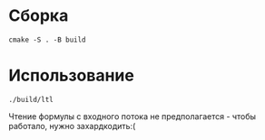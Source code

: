 # Сборка
```shell
cmake -S . -B build
```

# Использование
```shell
./build/ltl
```

Чтение формулы с входного потока не предполагается -
чтобы работало, нужно захардкодить:(
